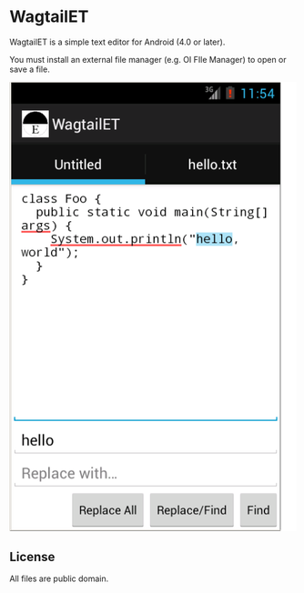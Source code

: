 WagtailET
=========

WagtailET is a simple text editor for Android (4.0 or later).

You must install an external file manager (e.g. OI FIle Manager) to open or save a file.

![screen capture](screen.png)

License
-------

All files are public domain.
